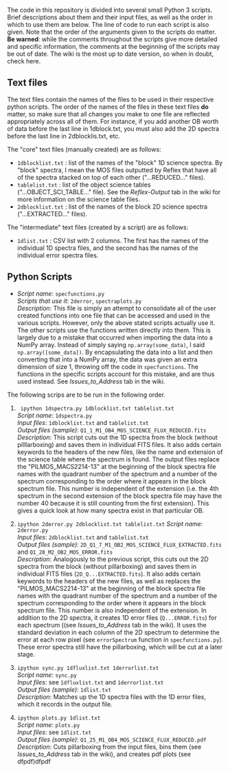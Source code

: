 The code in this repository is divided into several small Python 3 scripts. Brief descriptions about them and their input files, as well as the order in which to use them are below. The line of code to run each script is also given. Note that the order of the arguments given to the scripts do matter.  
**Be warned**: while the comments throughout the scripts give more detailed and specific information, the comments at the beginning of the scripts may be out of date. The wiki is the most up to date version, so when in doubt, check here.  

## Text files
The text files contain the names of the files to be used in their respective python scripts. The order of the names of the files in these text files **do** matter, so make sure that all changes you make to one file are reflected appropriately across all of them. For instance, if you add another OB worth of data before the last line in 1dblock.txt, you must also add the 2D spectra before the last line in 2dblocklis.txt, etc.

The "core" text files (manually created) are as follows:  
* `1dblocklist.txt` : list of the names of the "block" 1D science spectra. By "block" spectra, I mean the MOS files outputted by Reflex that have all of the spectra stacked on top of each other ("...REDUCED..." files).
* `tablelist.txt` :  list of the object science tables ("...OBJECT_SCI_TABLE..." file). See the *Reflex-Output* tab in the wiki for more information on the science table files.
* `2dblocklist.txt` : list of the names of the block 2D science spectra ("...EXTRACTED..." files).

The "intermediate" text files (created by a script) are as follows:
* `1dlist.txt` : CSV list with 2 columns. The first has the names of the individual 1D spectra files, and the second has the names of the individual error spectra files.

## Python Scripts
* *Script name*: `specfunctions.py`  
*Scripts that use it*: `2derror`, `spectraplots.py`  
*Description*: This file is simply an attempt to consolidate all of the user created functions into one file that can be accessed and used in the various scripts. However, only the above stated scripts actually use it. The other scripts use the functions written directly into them. This is largely due to a mistake that occurred when importing the data into a NumPy array. Instead of simply saying `np.array(some_data)`, I said `np.array([some_data])`. By encapsulating the data into a list and then converting that into a NumPy array, the data was given an extra dimension of size 1, throwing off the code in `specfunctions`. The functions in the specific scripts account for this mistake, and are thus used instead. See *Issues_to_Address* tab in the wiki.

The following scrips are to be run in the following order.
1. ` ipython 1dspectra.py 1dblocklist.txt tablelist.txt`  
*Script name*: `1dspectra.py`  
*Input files*: `1dblocklist.txt` and `tablelist.txt`  
*Output files (sample)*: `Q1_1_M1_OB4_MOS_SCIENCE_FLUX_REDUCED.fits`  
*Description*: This script cuts out the 1D spectra from the block (without pilllarboxing) and saves them in individual FITS files. It also adds certain keywords to the headers of the new files, like the name and extension of the science table where the spectrum is found. The output files replace the "PILMOS_MACS2214-13" at the beginning of the block spectra file names with the quadrant number of the spectrum and a number of the spectrum corresponding to the order where it appears in the block spectrum file. This number is independent of the extension (i.e. the 4th spectrum in the second extension of the block spectra file may have the number 40 because it is still counting from the first extension). This gives a quick look at how many spectra exist in that particular OB.

2. `ipython 2derror.py 2dblocklist.txt tablelist.txt`
*Script name*: `2derror.py`  
*Input files*: `2dblocklist.txt` and `tablelist.txt`  
*Output files (sample)*: `2D_Q1_7_M1_OB2_MOS_SCIENCE_FLUX_EXTRACTED.fits` and `Q1_28_M2_OB2_MOS_ERROR.fits`  
*Description*: Analogously to the previous script, this cuts out the 2D spectra from the block (without pillarboxing) and saves them in individual FITS files (`2D_Q...EXTRACTED.fits`). It also adds certain keywords to the headers of the new files, as well as replaces the "PILMOS_MACS2214-13" at the beginning of the block spectra file names with the quadrant number of the spectrum and a number of the spectrum corresponding to the order where it appears in the block spectrum file. This number is also independent of the extension. In addition to the 2D spectra, it creates 1D error files (`Q...ERROR.fits`) for each spectrum ((see *Issues_to_Address* tab in the wiki). It uses the standard deviation in each column of the 2D spectrum to determine the error at each row pixel (see `errorSpectrum` function in `specfunctions.py`). These error spectra still have the pillarboxing, which will be cut at a later stage.

3. `ipython sync.py 1dfluxlist.txt 1derrorlist.txt`  
*Script name*: `sync.py`  
*Input files*: see `1dfluxlist.txt` and `1derrorlist.txt`  
*Output files (sample)*: `1dlist.txt`  
*Description*: Matches up the 1D spectra files with the 1D error files, which it records in the output file.

4. `ipython plots.py 1dlist.txt`   
*Script name*: `plots.py`  
*Input files*: see `1dlist.txt`  
*Output files (sample)*: `Q1_25_M1_OB4_MOS_SCIENCE_FLUX_REDUCED.pdf`  
*Description*: Cuts pillarboxing from the input files, bins them (see *Issues_to_Address* tab in the wiki), and creates pdf plots (see dfpdf)dfpdf
